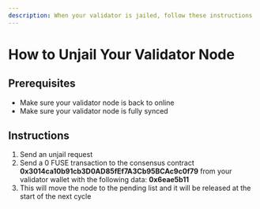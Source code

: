 ```yaml
---
description: When your validator is jailed, follow these instructions
---
```


# How to Unjail Your Validator Node

## **Prerequisites**

* Make sure your validator node is back to online
* Make sure your validator node is fully synced

## **Instructions**

1. Send an unjail request
2. Send a 0 FUSE transaction to the consensus contract **0x3014ca10b91cb3D0AD85fEf7A3Cb95BCAc9c0f79** from your validator wallet with the following data: **0x6eae5b11**
3. This will move the node to the pending list and it will be released at the start of the next cycle
